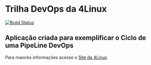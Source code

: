 # Trilha DevOps da 4Linux

<!-- Altere a Flag abaixo com sua URL do Travis -->
[![Build Status](https://travis-ci.org/DougMedici/DevOpsLab-HelloWorld.svg?branch=master)](https://travis-ci.org/DougMedici/DevOpsLab-HelloWorld)
## Aplicação criada para exemplificar o Ciclo de uma PipeLine DevOps


Para maiores informações acesse o [Site da 4Linux](https://www.4linux.com.br/cursos/devops)
